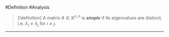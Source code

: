 #Definition #Analysis 

> [!definition]
> A matrix $A \in \mathbb{R}^{n,n}$ is ***simple*** if its eigenvalues are distinct, i.e. $\lambda_{i}\neq\lambda_{j}$ for $i\neq j$.
---